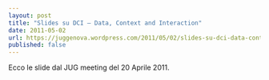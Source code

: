 ```yaml
---
layout: post
title: "Slides su DCI – Data, Context and Interaction"
date: 2011-05-02
url: https://juggenova.wordpress.com/2011/05/02/slides-su-dci-data-context-and-interaction/
published: false 
---
```


Ecco le slide dal JUG meeting del 20 Aprile 2011. 